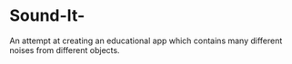 # Sound-It-
An attempt at creating an educational app which contains many different noises from different objects.
